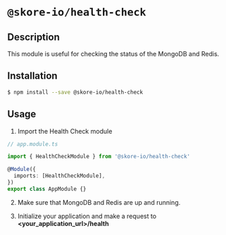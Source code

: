 # `@skore-io/health-check`

## Description

This module is useful for checking the status of the MongoDB and Redis.

## Installation

```bash
$ npm install --save @skore-io/health-check
```

## Usage

1. Import the Health Check module

```typescript
// app.module.ts

import { HealthCheckModule } from '@skore-io/health-check'

@Module({
  imports: [HealthCheckModule],
})
export class AppModule {}
```

2. Make sure that MongoDB and Redis are up and running.

3. Initialize your application and make a request to **<your_application_url>/health**
